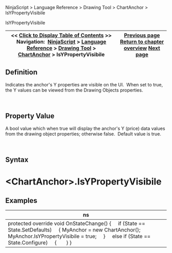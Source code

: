 ﻿


NinjaScript \> Language Reference \> Drawing Tool \> ChartAnchor \> IsYPropertyVisibile






















IsYPropertyVisibile







| \<\< [Click to Display Table of Contents](isypropertyvisibile.md) \>\> **Navigation:**     [NinjaScript](ninjascript-1.md) \> [Language Reference](language_reference_wip-1.md) \> [Drawing Tool](drawing_tools-1.md) \> [ChartAnchor](chartanchor-1.md) \> IsYPropertyVisibile | [Previous page](isxpropertiesvisible-1.md) [Return to chapter overview](chartanchor-1.md) [Next page](moveanchor-1.md) |
| --- | --- |











## Definition


Indicates the anchor's Y properties are visible on the UI.  When set to true, the Y values can be viewed from the Drawing Objects properties.


 


## Property Value


A bool value which when true will display the anchor's Y (price) data values from the drawing object properties; otherwise false.  Default value is true.


 


## Syntax


# \<ChartAnchor\>.IsYPropertyVisibile


## 


## Examples




| ns |
| --- |
| protected override void OnStateChange() {      if (State \=\= State.SetDefaults)      { MyAnchor \= new ChartAnchor(); MyAnchor.IsYPropertyVisibile \= true;      }      else if (State \=\= State.Configure)      {        } } |









